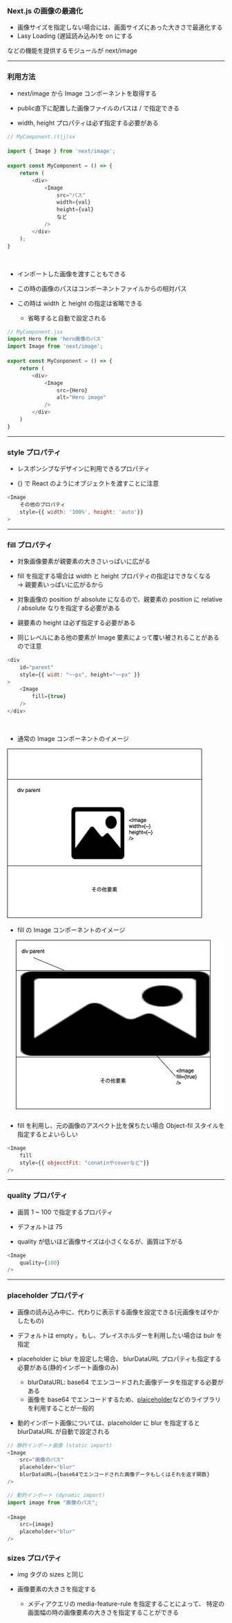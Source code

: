 ### Next.js の画像の最適化

- 画像サイズを指定しない場合には、画面サイズにあった大きさで最適化する
- Lasy Loading (遅延読み込み)を on にする  
    
などの機能を提供するモジュールが next/image

---

### 利用方法

- next/image から Image コンポーネントを取得する　

- public直下に配置した画像ファイルのパスは \/ で指定できる

- width, height プロパティは必ず指定する必要がある

```js
// MyComponent.(t|j)sx

import { Image } from 'next/image';

export const MyComponent = () => {
    return (
        <div>
            <Image
                src="パス"
                width={val}
                height={val}
                など
            />
        </div>
    );
}
```

<br>

- インポートした画像を渡すこともできる

- この時の画像のパスはコンポーネントファイルからの相対パス

- この時は width と height の指定は省略できる
    - 省略すると自動で設定される

```js
// MyComponent.jsx
import Hero from 'hero画像のパス'
import Image from 'next/image';

export const MyConponent = () => {
    return (
        <div>
            <Image
                src={Hero}
                alt="Hero image"
            />
        </div>
    )
}
```

---

### style プロパティ

- レスポンシブなデザインに利用できるプロパティ

- {} で React のようにオブジェクトを渡すことに注意

```js
<Image
    その他のプロパティ
    style={{ width: '100%', height: 'auto'}}
>
```

---

### fill プロパティ

- 対象画像要素が親要素の大きさいっぱいに広がる

- fill を指定する場合は width と height プロパティの指定はできなくなる  
    -> 親要素いっぱいに広がるから

- 対象画像の position が absolute になるので、親要素の position に relative / absolute なりを指定する必要がある

- 親要素の height は必ず指定する必要がある

- 同じレベルにある他の要素が Image 要素によって覆い被されることがあるので注意

```js
<div
    id="parent"
    style={{ widt: "~~px", height="~~px" }}
>
    <Image
        fill={true}
    />
</div>
```

<br>

- 通常の Image コンポーネントのイメージ
<img src="./img/Image1.png" />

<br>

- fill の Image コンポーネントのイメージ
<img src="./img/Image2.png" />

<br>

- fill を利用し、元の画像のアスペクト比を保ちたい場合 Object-fil スタイルを指定するとよいらしい

```js
<Image
    fill
    style={{ objecctFit: "conatinやcoverなど"}}
/>
```

---

### quality プロパティ

- 画質 1 ~ 100 で指定するプロパティ

- デフォルトは 75

- quality が低いほど画像サイズは小さくなるが、画質は下がる

```js
<Image
    quality={100}
/>
```

---

### placeholder プロパティ

- 画像の読み込み中に、代わりに表示する画像を設定できる(元画像をぼやかしたもの)

- デフォルトは empty 。もし、プレイスホルダーを利用したい場合は bulr を指定

- placeholder に blur を設定した場合、 blurDataURL プロパティも指定する必要がある(静的インポート画像のみ)
    - blurDataURL: base64 でエンコードされた画像データを指定する必要がある
    - 画像を base64 でエンコードするため、[plaiceholder](https://github.com/joe-bell/plaiceholder)などのライブラリを利用することが一般的

- 動的インポート画像については、placeholder に blur を指定すると　blurDataURL が自動で設定される

```js
// 静的インポート画像 (static import)
<Image
    src="画像のパス"
    placeholder="blur"
    blurDataURL={base64でエンコードされた画像データもしくはそれを返す関数}
/>
```

```js
// 動的インポート (dynamic import)
import image from "画像のパス";

<Image
    src={image}
    placeholder="blur"
/>

```

### sizes プロパティ


- img タグの sizes と同じ

- 画像要素の大きさを指定する
    - メディアクエリの media-feature-rule を指定することによって、 特定の画面幅の時の画像要素の大きさを指定することができる

